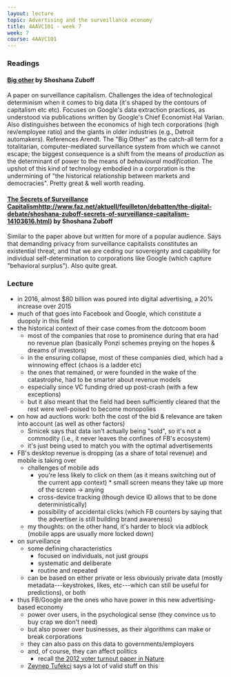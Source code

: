 ```yaml
---
layout: lecture
topic: Advertising and the surveillance economy
title: 4AAVC101 - week 7
week: 7
course: 4AAVC101
---
```


### Readings

#### [Big other](https://papers.ssrn.com/sol3/papers.cfm?abstract_id=2594754) by Shoshana Zuboff

A paper on surveillance capitalism. Challenges the idea of technological determinism when it comes to big data (it's shaped by the contours of capitalism etc etc). Focuses on Google's data extraction practices, as understood via publications written by Google's Chief Economist Hal Varian. Also distinguishes between the economics of high tech corporations (high rev/employee ratio) and the giants in older industries (e.g., Detroit automakers). References Arendt. The "Big Other" as the catch-all term for a totalitarian, computer-mediated surveillance system from which we cannot escape; the biggest consequence is a shift from the means of _production_ as the determinant of power to the means of _behavioural modification_. The upshot of this kind of technology embodied in a corporation is the undermining of "the historical relationship between markets and democracies". Pretty great & well worth reading.

#### [The Secrets of Surveillance Capitalism]()http://www.faz.net/aktuell/feuilleton/debatten/the-digital-debate/shoshana-zuboff-secrets-of-surveillance-capitalism-14103616.html) by Shoshana Zuboff

Similar to the paper above but written for more of a popular audience. Says that demanding privacy from surveillance capitalists constitutes an existential threat, and that we are ceding our sovereignty and capability for individual self-determination to corporations like Google (which capture "behavioral surplus"). Also quite great.

### Lecture

* in 2016, almost $80 billion was poured into digital advertising, a 20% increase over 2015
* much of that goes into Facebook and Google, which constitute a duopoly in this field
* the historical context of their case comes from the dotcoom boom
  * most of the companies that rose to prominence during that era had no revenue plan (basically Ponzi schemes preying on the hopes & dreams of investors)
  * in the ensuring collapse, most of these companies died, which had a winnowing effect (chaos is a ladder etc)
  * the ones that remained, or were founded in the wake of the catastrophe, had to be smarter about revenue models
  * especially since VC funding dried up post-crash (with a few exceptions)
  * but it also meant that the field had been sufficiently cleared that the rest were well-poised to become monopolies
* on how ad auctions work: both the cost of the bid & relevance are taken into account (as well as other factors)
  * Srnicek says that data isn't actually being "sold", so it's not a commodity (i.e., it never leaves the confines of FB's ecosystem)
  * it's just being used to match you with the optimal advertisements
* FB's desktop revenue is dropping (as a share of total revenue) and mobile is taking over
  * challenges of mobile ads
    * you're less likely to click on them (as it means switching out of the current app context)   * small screen means they take up more of the screen -> anying
    * cross-device tracking (though device ID allows that to be done deterministically)
    * possibility of accidental clicks (which FB counters by saying that the advertiser is still building brand awareness)
  * my thoughts: on the other hand, it's harder to block via adblock (mobile apps are usually more locked down)
* on surveillance
  * some defining characteristics
    * focused on individuals, not just groups
    * systematic and deliberate
    * routine and repeated
  * can be based on either private or less obviously private data (mostly metadata---keystrokes, likes, etc---which can still be useful for predictions), or both
* thus FB/Google are the ones who have power in this new advertising-based economy
  * power over users, in the psychological sense (they convince us to buy crap we don't need)
  * but also power over businesses, as their algorithms can make or break corporations
  * they can also pass on this data to governments/employers
  * and, of course, they can affect politics
    * recall [the 2012 voter turnout paper in Nature](https://www.nature.com/news/facebook-experiment-boosts-us-voter-turnout-1.11401)
  * [Zeynep Tufekci](http://mashable.com/2017/11/03/zeynep-tufekci-facebook-social-media/) says a lot of valid stuff on this
